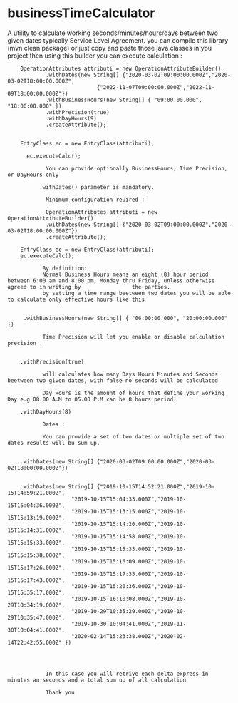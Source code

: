 # businessTimeCalculator
A utility to calculate working seconds/minutes/hours/days between two given dates typically Service Level Agreement.
you can compile this library (mvn clean package) or just copy and paste those java classes in you project then using this builder you can execute calculation :

		OperationAttributes attributi = new OperationAttributeBuilder()
				.withDates(new String[] {"2020-03-02T09:00:00.000Z","2020-03-02T18:00:00.000Z",
                                {"2022-11-07T09:00:00.000Z","2022-11-09T18:00:00.000Z"})
				.withBusinessHours(new String[] { "09:00:00.000", "18:00:00.000" })
				.withPrecision(true)
				.withDayHours(9)
				.createAttribute();
		
		
		EntryClass ec = new EntryClass(attributi);
		  
		  ec.executeCalc();
    
                You can provide optionally BusinessHours, Time Precision, or DayHours only 

    		  .withDates() parameter is mandatory.
    
                Minimum configuration reuired :
    
                OperationAttributes attributi = new OperationAttributeBuilder()
				.withDates(new String[] {"2020-03-02T09:00:00.000Z","2020-03-02T18:00:00.000Z"})
				.createAttribute();
				
		EntryClass ec = new EntryClass(attributi);
		ec.executeCalc();
    
               By definition:
               Normal Business Hours means an eight (8) hour period between 6:00 am and 8:00 pm, Monday thru Friday, unless otherwise agreed to in writing by                the parties.
               by setting a time range beetween two dates you will be able to calculate only effective hours like this
   

   		 .withBusinessHours(new String[] { "06:00:00.000", "20:00:00.000" })
   
               Time Precision will let you enable or disable calculation precision .

   
  		.withPrecision(true) 
   
               will calculates how many Days Hours Minutes and Seconds beetween two given dates, with false no seconds will be calculated
   
               Day Hours is the amount of hours that define your working Day e.g 08.00 A.M to 05.00 P.M can be 8 hours period.
   
   		.withDayHours(8)
   
               Dates :
   
               You can provide a set of two dates or multiple set of two dates results will bu sum up.

   
   		.withDates(new String[] {"2020-03-02T09:00:00.000Z","2020-03-02T18:00:00.000Z"})
   
    
		.withDates(new String[] {"2019-10-15T14:52:21.000Z","2019-10-15T14:59:21.000Z",
					    "2019-10-15T15:04:33.000Z","2019-10-15T15:04:36.000Z",
					    "2019-10-15T15:13:15.000Z","2019-10-15T15:13:19.000Z",
					    "2019-10-15T15:14:20.000Z","2019-10-15T15:14:31.000Z",
					    "2019-10-15T15:14:58.000Z","2019-10-15T15:15:33.000Z", 
					    "2019-10-15T15:15:33.000Z","2019-10-15T15:15:38.000Z",
					    "2019-10-15T15:16:09.000Z","2019-10-15T15:17:26.000Z",
					    "2019-10-15T15:17:35.000Z","2019-10-15T15:17:43.000Z",
					    "2019-10-15T15:20:36.000Z","2019-10-15T15:35:17.000Z",
					    "2019-10-15T16:10:08.000Z","2019-10-29T10:34:19.000Z",
					    "2019-10-29T10:35:29.000Z","2019-10-29T10:35:47.000Z",
					    "2019-10-30T10:04:41.000Z","2019-11-30T10:04:41.000Z",
					    "2020-02-14T15:23:38.000Z","2020-02-14T22:42:55.000Z" })

					    
					    

                In this case you will retrive each delta express in minutes an seconds and a total sum up of all calculation
   
                Thank you
   
    
    
